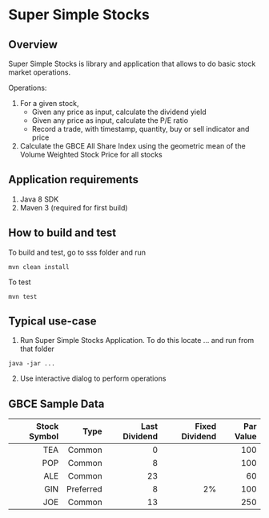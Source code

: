# Super Simple Stocks

## Overview

Super Simple Stocks is library and application that allows to do basic stock market operations.

Operations:

1. For a given stock,
    * Given any price as input, calculate the dividend yield
    * Given any price as input, calculate the P/E ratio
    * Record a trade, with timestamp, quantity, buy or sell indicator and price
2. Calculate the GBCE All Share Index using the geometric mean of the Volume Weighted Stock Price for all stocks

## Application requirements

1. Java 8 SDK
2. Maven 3 (required for first build)

## How to build and test

To build and test, go to sss folder and run
```
mvn clean install
```

To test
```
mvn test
```

## Typical use-case

1. Run Super Simple Stocks Application. To do this locate ... and run from that folder
```
java -jar ...
```

2. Use interactive dialog to perform operations

## GBCE Sample Data


| Stock Symbol |Type|Last Dividend|Fixed Dividend|Par Value|
|-----------:|---:|------------:|-------------:|--------:|
|TEA|Common|0||100|
|POP|Common|8||100|
|ALE|Common|23||60|
|GIN|Preferred|8|2%|100|
|JOE|Common|13||250|

